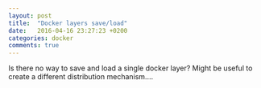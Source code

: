 ```yaml
---
layout: post
title:  "Docker layers save/load"
date:   2016-04-16 23:27:23 +0200
categories: docker
comments: true
---
```


Is there no way to save and load a single docker layer? Might be useful to create a different distribution mechanism....